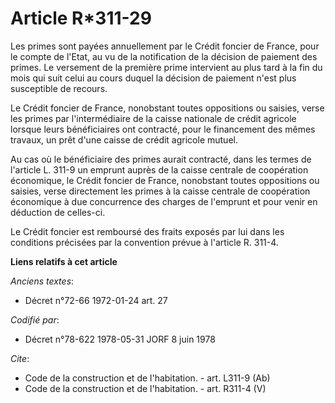 # Article R*311-29

Les primes sont payées annuellement par le Crédit foncier de France, pour le compte de l'Etat, au vu de la notification de la
décision de paiement des primes. Le versement de la première prime intervient au plus tard à la fin du mois qui suit celui au
cours duquel la décision de paiement n'est plus susceptible de recours. 

Le Crédit foncier de France, nonobstant toutes oppositions ou saisies, verse les primes par l'intermédiaire de la caisse
nationale de crédit agricole lorsque leurs bénéficiaires ont contracté, pour le financement des mêmes travaux, un prêt d'une
caisse de crédit agricole mutuel. 

Au cas où le bénéficiaire des primes aurait contracté, dans les termes de l'article L. 311-9 un emprunt auprès de la caisse
centrale de coopération économique, le Crédit foncier de France, nonobstant toutes oppositions ou saisies, verse directement
les primes à la caisse centrale de coopération économique à due concurrence des charges de l'emprunt et pour venir en
déduction de celles-ci. 

Le Crédit foncier est remboursé des fraits exposés par lui dans les conditions précisées par la convention prévue à l'article
R. 311-4.

**Liens relatifs à cet article**

_Anciens textes_:

  - Décret n°72-66 1972-01-24 art. 27

_Codifié par_:

  - Décret n°78-622 1978-05-31 JORF 8 juin 1978

_Cite_:

  - Code de la construction et de l'habitation. - art. L311-9 (Ab)
  - Code de la construction et de l'habitation. - art. R311-4 (V)
